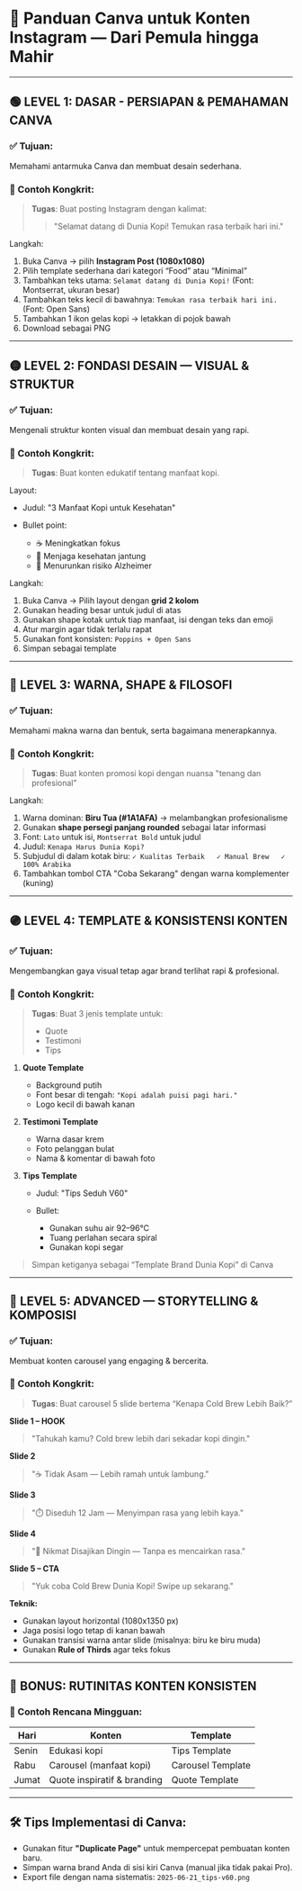 # 🎨 Panduan Canva untuk Konten Instagram — Dari Pemula hingga Mahir

---

## 🟢 LEVEL 1: DASAR - PERSIAPAN & PEMAHAMAN CANVA

### ✅ Tujuan:

Memahami antarmuka Canva dan membuat desain sederhana.

### 📌 Contoh Kongkrit:

> **Tugas**: Buat posting Instagram dengan kalimat:
>
> > "Selamat datang di Dunia Kopi! Temukan rasa terbaik hari ini."

Langkah:

1. Buka Canva → pilih **Instagram Post (1080x1080)**
2. Pilih template sederhana dari kategori “Food” atau “Minimal”
3. Tambahkan teks utama:
   `Selamat datang di Dunia Kopi!` (Font: Montserrat, ukuran besar)
4. Tambahkan teks kecil di bawahnya:
   `Temukan rasa terbaik hari ini.` (Font: Open Sans)
5. Tambahkan 1 ikon gelas kopi → letakkan di pojok bawah
6. Download sebagai PNG

---

## 🟡 LEVEL 2: FONDASI DESAIN — VISUAL & STRUKTUR

### ✅ Tujuan:

Mengenali struktur konten visual dan membuat desain yang rapi.

### 📌 Contoh Kongkrit:

> **Tugas**: Buat konten edukatif tentang manfaat kopi.

Layout:

* Judul: "3 Manfaat Kopi untuk Kesehatan"
* Bullet point:

  * ☕ Meningkatkan fokus
  * 💓 Menjaga kesehatan jantung
  * 🧠 Menurunkan risiko Alzheimer

Langkah:

1. Buka Canva → Pilih layout dengan **grid 2 kolom**
2. Gunakan heading besar untuk judul di atas
3. Gunakan shape kotak untuk tiap manfaat, isi dengan teks dan emoji
4. Atur margin agar tidak terlalu rapat
5. Gunakan font konsisten: `Poppins + Open Sans`
6. Simpan sebagai template

---

## 🔵 LEVEL 3: WARNA, SHAPE & FILOSOFI

### ✅ Tujuan:

Memahami makna warna dan bentuk, serta bagaimana menerapkannya.

### 📌 Contoh Kongkrit:

> **Tugas**: Buat konten promosi kopi dengan nuansa "tenang dan profesional"

Langkah:

1. Warna dominan: **Biru Tua (#1A1AFA)** → melambangkan profesionalisme
2. Gunakan **shape persegi panjang rounded** sebagai latar informasi
3. Font: `Lato` untuk isi, `Montserrat Bold` untuk judul
4. Judul:
   `Kenapa Harus Dunia Kopi?`
5. Subjudul di dalam kotak biru:
   `✓ Kualitas Terbaik  
    ✓ Manual Brew  
    ✓ 100% Arabika`
6. Tambahkan tombol CTA "Coba Sekarang" dengan warna komplementer (kuning)

---

## 🟣 LEVEL 4: TEMPLATE & KONSISTENSI KONTEN

### ✅ Tujuan:

Mengembangkan gaya visual tetap agar brand terlihat rapi & profesional.

### 📌 Contoh Kongkrit:

> **Tugas**: Buat 3 jenis template untuk:
>
> * Quote
> * Testimoni
> * Tips

1. **Quote Template**

   * Background putih
   * Font besar di tengah:
     `"Kopi adalah puisi pagi hari."`
   * Logo kecil di bawah kanan

2. **Testimoni Template**

   * Warna dasar krem
   * Foto pelanggan bulat
   * Nama & komentar di bawah foto

3. **Tips Template**

   * Judul: "Tips Seduh V60"
   * Bullet:

     * Gunakan suhu air 92–96°C
     * Tuang perlahan secara spiral
     * Gunakan kopi segar

> Simpan ketiganya sebagai “Template Brand Dunia Kopi” di Canva

---

## 🔴 LEVEL 5: ADVANCED — STORYTELLING & KOMPOSISI

### ✅ Tujuan:

Membuat konten carousel yang engaging & bercerita.

### 📌 Contoh Kongkrit:

> **Tugas**: Buat carousel 5 slide bertema “Kenapa Cold Brew Lebih Baik?”

**Slide 1 – HOOK**

> "Tahukah kamu? Cold brew lebih dari sekadar kopi dingin."

**Slide 2**

> "☕ Tidak Asam — Lebih ramah untuk lambung."

**Slide 3**

> "⏱️ Diseduh 12 Jam — Menyimpan rasa yang lebih kaya."

**Slide 4**

> "🧊 Nikmat Disajikan Dingin — Tanpa es mencairkan rasa."

**Slide 5 – CTA**

> "Yuk coba Cold Brew Dunia Kopi!
> Swipe up sekarang."

**Teknik:**

* Gunakan layout horizontal (1080x1350 px)
* Jaga posisi logo tetap di kanan bawah
* Gunakan transisi warna antar slide (misalnya: biru ke biru muda)
* Gunakan **Rule of Thirds** agar teks fokus

---

## 🔁 BONUS: RUTINITAS KONTEN KONSISTEN

### 📌 Contoh Rencana Mingguan:

| Hari  | Konten                      | Template          |
| ----- | --------------------------- | ----------------- |
| Senin | Edukasi kopi                | Tips Template     |
| Rabu  | Carousel (manfaat kopi)     | Carousel Template |
| Jumat | Quote inspiratif & branding | Quote Template    |

---

## 🛠 Tips Implementasi di Canva:

* Gunakan fitur **"Duplicate Page"** untuk mempercepat pembuatan konten baru.
* Simpan warna brand Anda di sisi kiri Canva (manual jika tidak pakai Pro).
* Export file dengan nama sistematis: `2025-06-21_tips-v60.png`
